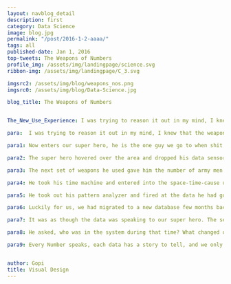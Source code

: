 ```yaml
---
layout: navblog_detail
description: first
category: Data Science
image: blog.jpg
permalink: "/post/2016-1-2-aaaa/"
tags: all
published-date: Jan 1, 2016
top-tweets: The Weapons of Numbers
profile_img: /assets/img/landingpage/science.svg
ribbon-img: /assets/img/landingpage/C_3.svg

imgsrc2: /assets/img/blog/weapons_nos.png
imgsrc0: /assets/img/blog/Data-Science.jpg

blog_title: The Weapons of Numbers


The_New_Use_Experience: I was trying to reason it out in my mind, I knew that the weapon cannot function without someone triggering it. Only people who could trigger this was by the messages that were coming in from a designated source system. No one outside of this source had the ability to trigger this.

para:  I was trying to reason it out in my mind, I knew that the weapon cannot function without someone triggering it. Only people who could trigger this was by the messages that were coming in from a designated source system. No one outside of this source had the ability to trigger this. My analysis turned out to be true, I could see that there were half a million army of messages marching in and each one of them were aiming and shooting down at the target database. These army were wearing the uniforms and they were pouring in like the storm troopers of the source application. But how could it be, I knew there was neither breach in our system... nor in the source system and the numbers were too huge to be true... looking at those numbers I was excited to see that the weapon I wrote was able to function the way we wanted even in this huge influx of messages...  but the sad part was it was jeopardizing the database's life and destroying my own home. This was when I had to call our super hero. 

para1: Now enters our super hero, he is the one guy we go to when shit breaks. He is powerful, focused and equipped with lot of data analytics, I quickly blurted out the facts of the problem and told him about the possible entries & exits of this code maze. I added here could be no breach in the system. 

para2: The super hero hovered over the area and dropped his data sensors all over the place. The first set of data results came in soon, his query gave out that the army of messages were wearing a specific uniform from the source. With this he minimized his scope of problem to only those specific army men.  He shot some more spy queries into the direction of the army and soon they returned with data like counts of how many army men were marching at a point of time. 

para3: The next set of weapons he used gave him the number of army men that the system was dealing with per day. According to me, the numbers were like at least 10x times the normal army that marches. Our super hero had to run couple more queries and soon he started seeing the patterns that each day the number of army marching was increasing, Week by week it was slowly increasing.

para4: He took his time machine and entered into the space-time-cause universe and started tracing back into days and into the past to find out when did the army started marching, how long have been the army started marching. The time machine only took him to a month back and there we could see that the army was on a move from over a month now and we never got a hint of their movements. He came back to the present and we still didn’t have answers to when it all started. 

para5: He took out his pattern analyzer and fired at the data he had got from his time travel. Soon he could see what we couldn’t see amongst the chaos. He could see that the same group of army or soldiers came back every day and were detonating the weapon. He could see that on the first week of that month they were coming four times a day, by mid of the month they were coming 5 times a day and now they have started to get more aggressive and were appearing 6 -7 times every day.. This was the kind of an infinite loop where you cannot get out of it... it was like the matrix Revolutions where the number of replicas of the same agent was increasing day on day. The pattern was clear, the cancer was spreading.

para6: Luckily for us, we had migrated to a new database few months back, so the data logs for the previous year was lying in the old database. Since I had the key maker, I got the key to the old database and our super hero entered the door and fired all his data analysis query weapons on the old database. He could see that the daily rate of the army which used to be in few hundreds or thousands whole of last year, was now suddenly 200x to 400x times.

para7: It was as though the data was speaking to our super hero. The sensors, monitors and queries he fired and with access to the old and new data, he triggered his merge weapon on the data. After merge he used the plotting gadget to plot them on a graph. Soon the pictures started to fit in, he throwed his numbers and dates around the plotter, his data analytic suite of gadgets drew a trace of the actual growth rate of the message army. The graph he plotted out showed it clear, And we all could see, the point of influx, the point where and when exactly it all started... It started during November, just couple of weeks before the holiday season.

para8: He asked, who was in the system during that time? What changed on that date? And i knew, there was a change that was done to the code function. But it was unrelated to this, I stopped reasoning in my head and we quickly opened up the code and analyzed and finally we tracked it... There it was, the Agent Mr. Smith laughing at me... It had been the cause of this cancer and from that day it had been multiplying and replicating itself in the matrix. If it was not for our super hero and his data analytics tool we wouldn''t have figured this out... There was something I learnt, 

para9: Every Number speaks, each data has a story to tell, and we only need someone who can listen. DataOps …is the need of the hour.


author: Gopi
title: Visual Design
---
```




